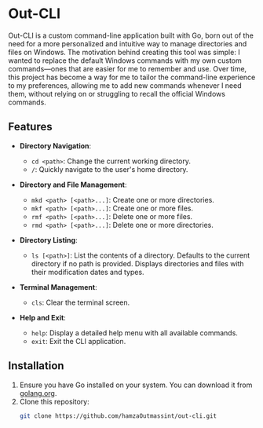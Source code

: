 # Out-CLI

Out-CLI is a custom command-line application built with Go, born out of the need for a more personalized and intuitive way to manage directories and files on Windows. The motivation behind creating this tool was simple: I wanted to replace the default Windows commands with my own custom commands—ones that are easier for me to remember and use. Over time, this project has become a way for me to tailor the command-line experience to my preferences, allowing me to add new commands whenever I need them, without relying on or struggling to recall the official Windows commands.

## Features

- **Directory Navigation**:
  - `cd <path>`: Change the current working directory.
  - `/`: Quickly navigate to the user's home directory.

- **Directory and File Management**:
  - `mkd <path> [<path>...]`: Create one or more directories.
  - `mkf <path> [<path>...]`: Create one or more files.
  - `rmf <path> [<path>...]`: Delete one or more files.
  - `rmd <path> [<path>...]`: Delete one or more directories.

- **Directory Listing**:
  - `ls [<path>]`: List the contents of a directory. Defaults to the current directory if no path is provided. Displays directories and files with their modification dates and types.

- **Terminal Management**:
  - `cls`: Clear the terminal screen.

- **Help and Exit**:
  - `help`: Display a detailed help menu with all available commands.
  - `exit`: Exit the CLI application.

## Installation

1. Ensure you have Go installed on your system. You can download it from [golang.org](https://golang.org/).
2. Clone this repository:
   ```sh
   git clone https://github.com/hamzaOutmassint/out-cli.git
